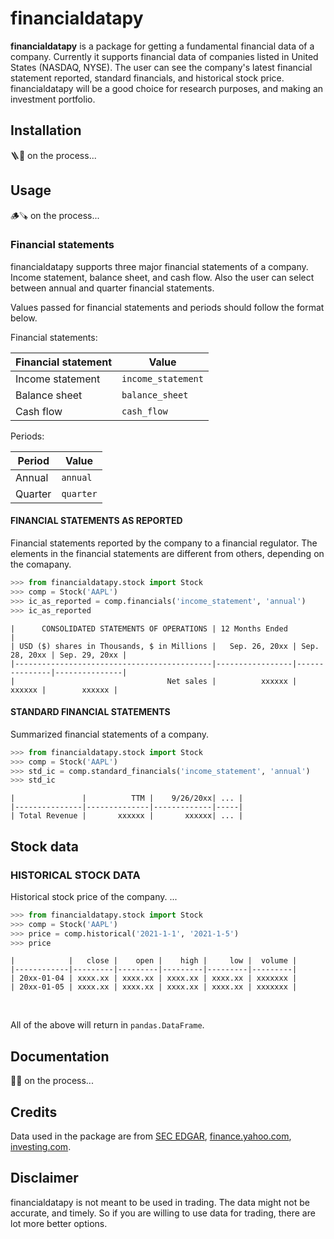 # financialdatapy

**financialdatapy** is a package for getting a fundamental financial data of a company. Currently it supports financial data of companies listed in United States (NASDAQ, NYSE). The user can see the company's latest financial statement reported, standard financials, and historical stock price. financialdatapy will be a good choice for research purposes, and making an investment portfolio.

## Installation

🪜🔨 on the process...

## Usage

🪵🪚 on the process...

### Financial statements

financialdatapy supports three major financial statements of a company. Income statement, balance sheet, and cash flow. Also the user can select between annual and quarter financial statements.

Values passed for financial statements and periods should follow the format below.

Financial statements:

| Financial statement | Value              |
| ------------------- | ------------------ |
| Income statement    | `income_statement` |
| Balance sheet       | `balance_sheet`    |
| Cash flow           | `cash_flow`        |

Periods:

| Period  | Value     |
| ------- | --------- |
| Annual  | `annual`  |
| Quarter | `quarter` |

#### FINANCIAL STATEMENTS AS REPORTED

Financial statements reported by the company to a financial regulator. The elements in the financial statements are different from others, depending on the comapany.

```python
>>> from financialdatapy.stock import Stock
>>> comp = Stock('AAPL')
>>> ic_as_reported = comp.financials('income_statement', 'annual')
>>> ic_as_reported
```

```
|      CONSOLIDATED STATEMENTS OF OPERATIONS | 12 Months Ended                                 |
| USD ($) shares in Thousands, $ in Millions |   Sep. 26, 20xx | Sep. 28, 20xx | Sep. 29, 20xx |
|--------------------------------------------|-----------------|---------------|---------------|
|                                  Net sales |          xxxxxx |        xxxxxx |        xxxxxx |

```

#### STANDARD FINANCIAL STATEMENTS

Summarized financial statements of a company.

```python
>>> from financialdatapy.stock import Stock
>>> comp = Stock('AAPL')
>>> std_ic = comp.standard_financials('income_statement', 'annual')
>>> std_ic
```

```
|               |          TTM |    9/26/20xx| ... |
|---------------|--------------|-------------|-----|
| Total Revenue |       xxxxxx |       xxxxxx| ... |
```

## Stock data

### HISTORICAL STOCK DATA

Historical stock price of the company. ...

```python
>>> from financialdatapy.stock import Stock
>>> comp = Stock('AAPL')
>>> price = comp.historical('2021-1-1', '2021-1-5')
>>> price
```

```
|            |   close |    open |    high |     low |  volume |
|------------|---------|---------|---------|---------|---------|
| 20xx-01-04 | xxxx.xx | xxxx.xx | xxxx.xx | xxxx.xx | xxxxxxx |
| 20xx-01-05 | xxxx.xx | xxxx.xx | xxxx.xx | xxxx.xx | xxxxxxx |
```

</br >

All of the above will return in `pandas.DataFrame`.

## Documentation

🔩🔧 on the process...

## Credits

Data used in the package are from [SEC EDGAR](https://www.sec.gov/os/accessing-edgar-data), [finance.yahoo.com](https://finance.yahoo.com/), [investing.com](https://www.investing.com/).

## Disclaimer

financialdatapy is not meant to be used in trading. The data might not be accurate, and timely. So if you are willing to use data for trading, there are lot more better options.
